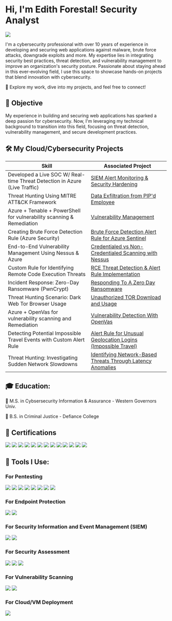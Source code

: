 <h1>Hi, I'm Edith Forestal! Security Analyst</h1>
<a href="https://linkedin.com/in/forestal"><img src="https://img.shields.io/badge/-LinkedIn-0072b1?&style=for-the-badge&logo=linkedin&logoColor=white" /></a>

I'm a cybersecurity professional with over 10 years of experience in developing and securing web applications against malware, brute force attacks, downgrade exploits and more. My expertise lies in integrating security best practices, threat detection, and vulnerability management to improve an organization's security posture. Passionate about staying ahead in this ever-evolving field, I use this space to showcase hands-on projects that blend innovation with cybersecurity.

🚀 Explore my work, dive into my projects, and feel free to connect!

## 🎯 Objective
My experience in building and securing web applications has sparked a deep passion for cybersecurity. Now, I'm leveraging my technical background to transition into this field, focusing on threat detection, vulnerability management, and secure development practices.

## 🛠 My Cloud/Cybersecurity Projects

| Skill                                         | Associated Project         |
|-----------------------------------------------|----------------------------|
|Developed a Live SOC W/ Real-time Threat Detection in Azure (Live Traffic) | [SIEM Alert Monitoring & Security Hardening](https://github.com/elforestal/azure-soc) |
|Threat Hunting Using MITRE ATT&CK Framework | [Data Exfiltration from PIP'd Employee](https://github.com/elforestal/threat-hunting/) |
|Azure + Tenable + PowerShell for vulnerability scanning & Remediation | [Vulnerability Management](https://github.com/elforestal/tenable-vulnerability-scanning) |
|Creating Brute Force Detection Rule (Azure Security) | [Brute Force Detection Alert Rule for Azure Sentinel](https://github.com/elforestal/creating-brute-force-alert-rules/) |
|End-to-End Vulnerability Management Using Nessus & Azure | [Credentialed vs Non-Credentialed Scanning with Nessus](https://github.com/elforestal/Nessu--Vulnerability-scan/) |
|Custom Rule for Identifying Remote Code Execution Threats | [RCE Threat Detection & Alert Rule Implementation](https://github.com/elforestal/remote-code-execution-detection/) |
|Incident Response: Zero-Day Ransomware (PwnCrypt) | [Responding To A Zero Day Ransomware](https://github.com/elforestal/Zero-Day-Ransomware-PwnCrypt-Outbreak/) |
|Threat Hunting Scenario: Dark Web Tor Browser Usage | [Unauthorized TOR Download and Usage](https://github.com/elforestal/threat-hunting-scenario-tor/) |
|Azure + OpenVas for vulnerability scanning and Remediation | [Vulnerability Detection With OpenVas](https://github.com/elforestal/openvas) |
|Detecting Potential Impossible Travel Events with Custom Alert Rule | [Alert Rule for Unusual Geolocation Logins (Impossible Travel)](https://github.com/elforestal/impossible-travel/) |
|Threat Hunting: Investigating Sudden Network Slowdowns | [Identifying Network-Based Threats Through Latency Anomalies](https://github.com/elforestal/sudden-network-slowdown/) |

## 🎓 Education:

🏅 M.S. in Cybsersecurity Information & Assurance - Western Governors Univ.

🏅 B.S. in Criminal Justice - Defiance College

## 📜 Certifications
<div>
<img src="https://img.shields.io/badge/-CEH-007ACC?&style=for-the-badge&logo=EC-Council&logoColor=white" /></a>
<img src="https://img.shields.io/badge/-CYSA%2B-006400?&style=for-the-badge&logo=CompTIA&logoColor=white" /></a>
<img src="https://img.shields.io/badge/-PenTest%2B-FF0000?&style=for-the-badge&logo=CompTIA&logoColor=white" /></a> 
<img src="https://img.shields.io/badge/-Security%2B-FF0000?&style=for-the-badge&logo=CompTIA&logoColor=white" /></a>
<img src="https://img.shields.io/badge/-Network%2B-007ACC?&style=for-the-badge&logo=CompTIA&logoColor=white" /></a>
<img src="https://img.shields.io/badge/-Security X/CASP%2B-4D4D4D?&style=for-the-badge&logo=CompTIA&logoColor=white" /></a>
<img src="https://img.shields.io/badge/-CSAP%2B-FF0000?&style=for-the-badge&logo=CompTIA&logoColor=white" /></a>
<img src="https://img.shields.io/badge/-CSIE%2B-FF0000?&style=for-the-badge&logo=CompTIA&logoColor=white" /></a> 
<img src="https://img.shields.io/badge/-CSAE%2B-006400?&style=for-the-badge&logo=CompTIA&logoColor=white" /></a>
<img src="https://img.shields.io/badge/-Google Cybersecurity-4D4D4D?&style=for-the-badge&logo=&logoColor=white" /></a>
<img src="https://img.shields.io/badge/-Google IT Support-4D4D4D?&style=for-the-badge&logo=&logoColor=white" /></a>
<img src="https://img.shields.io/badge/-CNVP%2B-FF0000?&style=for-the-badge&logo=CompTIA&logoColor=white" /></a> 
<img src="https://img.shields.io/badge/-CNSP%2B-006400?&style=for-the-badge&logo=CompTIA&logoColor=white" /></a>
</div>

## 🧰 Tools I Use:

### For Pentesting
<div>
    <img src="https://img.shields.io/badge/-Shellgpt-0078D4?&style=for-the-badge&logo=Windows&logoColor=white" />
    <img src="https://img.shields.io/badge/-Parrot Security-1679A7?&style=for-the-badge&logo=Wireshark&logoColor=white" />
    <img src="https://img.shields.io/badge/-Kali Linux-0078D4?&style=for-the-badge&logo=Windows&logoColor=white" />
    <img src="https://img.shields.io/badge/-Wireshark-1679A7?&style=for-the-badge&logo=Wireshark&logoColor=white" />
    <img src="https://img.shields.io/badge/-NMAP-0078D4?&style=for-the-badge&logo=Windows&logoColor=white" />
    <img src="https://img.shields.io/badge/-John The Ripper-1679A7?&style=for-the-badge&logo=Wireshark&logoColor=white" />
    <img src="https://img.shields.io/badge/-Metasploit-0078D4?&style=for-the-badge&logo=Windows&logoColor=white" />
    <img src="https://img.shields.io/badge/-Nikto-1679A7?&style=for-the-badge&logo=Wireshark&logoColor=white" />
</div>

### For Endpoint Protection
<div>
    <img src="https://img.shields.io/badge/-Microsoft_Defender_for_Endpoint-00A4EF?&style=for-the-badge&logo=Microsoft&logoColor=white" />
    <img src="https://img.shields.io/badge/-CrowdStrike-557C89?&style=for-the-badge&logo=Kali%20Linux&logoColor=white" />
</div>

### For Security Information and Event Management (SIEM)
<div>
    <img src="https://img.shields.io/badge/-Splunk-000000?&style=for-the-badge&logo=Splunk&logoColor=white" />
    <img src="https://img.shields.io/badge/-Microsoft%20Sentinel-0078D4?&style=for-the-badge&logo=Microsoft&logoColor=white" /> 
</div>

### For Security Assessment
<div>
    <img src="https://img.shields.io/badge/-OSWAP Top 10-FF0000?&style=for-the-badge&logo=atomic-red-team&logoColor=white" />
    <img src="https://img.shields.io/badge/-CIS Benchmark-2E6DBF?&style=for-the-badge&logo=PowerShell&logoColor=white" />
    <img src="https://img.shields.io/badge/-NIST 800 53-4EAA25?&style=for-the-badge&logo=GNU%20Bash&logoColor=white" />
</div>

### For Vulnerability Scanning
<div>
    <img src="https://img.shields.io/badge/-Tenable-3E4D88?&style=for-the-badge&logo=Tenable&logoColor=white" />
    <img src="https://img.shields.io/badge/-OpenVas-3E4D88?&style=for-the-badge&logo=Tenable&logoColor=white" />
</div>

### For Cloud/VM Deployment
<div>
    <img src="https://img.shields.io/badge/-Microsoft%20Azure-0078D4?&style=for-the-badge&logo=Microsoft%20Azure&logoColor=white" />
</div>
